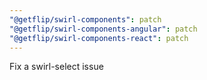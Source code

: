 ```yaml
---
"@getflip/swirl-components": patch
"@getflip/swirl-components-angular": patch
"@getflip/swirl-components-react": patch
---
```


Fix a swirl-select issue
